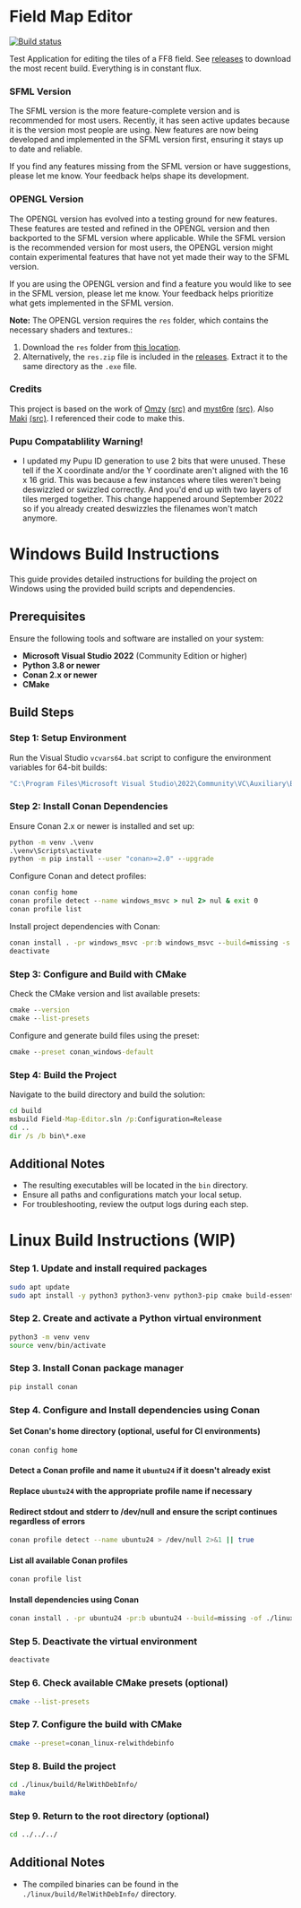 # Field Map Editor

[![Build status](https://ci.appveyor.com/api/projects/status/v68sdv6ldtv3ll22?svg=true)](https://ci.appveyor.com/project/Sebanisu/field-map-editor)
<!--![CMake](https://github.com/Sebanisu/Field-Map-Editor/workflows/CMake/badge.svg)-->

Test Application for editing the tiles of a FF8 field. See [releases](https://github.com/Sebanisu/Field-Map-Editor/releases) to download the most recent build. Everything is in constant flux.

### SFML Version

The SFML version is the more feature-complete version and is recommended for most users. Recently, it has seen active updates because it is the version most people are using. New features are now being developed and implemented in the SFML version first, ensuring it stays up to date and reliable.

If you find any features missing from the SFML version or have suggestions, please let me know. Your feedback helps shape its development.

### OPENGL Version

The OPENGL version has evolved into a testing ground for new features. These features are tested and refined in the OPENGL version and then backported to the SFML version where applicable. While the SFML version is the recommended version for most users, the OPENGL version might contain experimental features that have not yet made their way to the SFML version.

If you are using the OPENGL version and find a feature you would like to see in the SFML version, please let me know. Your feedback helps prioritize what gets implemented in the SFML version.

**Note:** The OPENGL version requires the `res` folder, which contains the necessary shaders and textures.:
1. Download the `res` folder from [this location](https://github.com/Sebanisu/Field-Map-Editor/tree/main/src/opengl/opengl_version/res).
2. Alternatively, the `res.zip` file is included in the [releases](https://github.com/Sebanisu/Field-Map-Editor/releases). Extract it to the same directory as the `.exe` file.



### Credits

This project is based on the work of [Omzy](https://forums.qhimm.com/index.php?topic=13444.0) [(src)](https://github.com/Sebanisu/Pupu) and [myst6re](https://forums.qhimm.com/index.php?topic=13050.0) [(src)](https://github.com/myst6re/deling). Also [Maki](https://forums.qhimm.com/index.php?topic=18656.0) [(src)](https://github.com/MaKiPL/OpenVIII-monogame). I referenced their code to make this.

### Pupu Compatablility Warning!
* I updated my Pupu ID generation to use 2 bits that were unused. These tell if the X coordinate and/or the Y coordinate aren't aligned with the 16 x 16 grid. This was because a few instances where tiles weren't being deswizzled or swizzled correctly. And you'd end up with two layers of tiles merged together. This change happened around September 2022 so if you already created deswizzles the filenames won't match anymore.


# Windows Build Instructions

This guide provides detailed instructions for building the project on Windows using the provided build scripts and dependencies.

## Prerequisites

Ensure the following tools and software are installed on your system:

- **Microsoft Visual Studio 2022** (Community Edition or higher)
- **Python 3.8 or newer**
- **Conan 2.x or newer**
- **CMake**

## Build Steps

### Step 1: Setup Environment

Run the Visual Studio `vcvars64.bat` script to configure the environment variables for 64-bit builds:

```cmd
"C:\Program Files\Microsoft Visual Studio\2022\Community\VC\Auxiliary\Build\vcvars64.bat"
```

### Step 2: Install Conan Dependencies

Ensure Conan 2.x or newer is installed and set up:

```cmd
python -m venv .\venv
.\venv\Scripts\activate
python -m pip install --user "conan>=2.0" --upgrade
```

Configure Conan and detect profiles:

```cmd
conan config home
conan profile detect --name windows_msvc > nul 2> nul & exit 0
conan profile list
```

Install project dependencies with Conan:

```cmd
conan install . -pr windows_msvc -pr:b windows_msvc --build=missing -s compiler.cppstd=23
deactivate
```

### Step 3: Configure and Build with CMake

Check the CMake version and list available presets:

```cmd
cmake --version
cmake --list-presets
```

Configure and generate build files using the preset:

```cmd
cmake --preset conan_windows-default
```

### Step 4: Build the Project

Navigate to the build directory and build the solution:

```cmd
cd build
msbuild Field-Map-Editor.sln /p:Configuration=Release
cd ..
dir /s /b bin\*.exe
```

## Additional Notes

- The resulting executables will be located in the `bin` directory.
- Ensure all paths and configurations match your local setup.
- For troubleshooting, review the output logs during each step.


# Linux Build Instructions **(WIP)**

### Step 1. Update and install required packages

```sh
sudo apt update
sudo apt install -y python3 python3-venv python3-pip cmake build-essential
```

### Step 2. Create and activate a Python virtual environment
```sh
python3 -m venv venv
source venv/bin/activate
```

### Step 3. Install Conan package manager

```sh
pip install conan
```

### Step 4. Configure and Install dependencies using Conan
#### Set Conan's home directory (optional, useful for CI environments)
```sh
conan config home
```

#### Detect a Conan profile and name it `ubuntu24` if it doesn't already exist
#### Replace `ubuntu24` with the appropriate profile name if necessary
#### Redirect stdout and stderr to /dev/null and ensure the script continues regardless of errors
```sh
conan profile detect --name ubuntu24 > /dev/null 2>&1 || true
```

#### List all available Conan profiles
```sh
conan profile list
```
#### Install dependencies using Conan
```sh
conan install . -pr ubuntu24 -pr:b ubuntu24 --build=missing -of ./linux
```

### Step 5. Deactivate the virtual environment
```sh
deactivate
```

### Step 6. Check available CMake presets (optional)
```sh
cmake --list-presets
```

### Step 7. Configure the build with CMake
```sh
cmake --preset=conan_linux-relwithdebinfo
```

### Step 8. Build the project
```sh
cd ./linux/build/RelWithDebInfo/
make
```

### Step 9. Return to the root directory (optional)
```sh
cd ../../../
```
## Additional Notes
- The compiled binaries can be found in the `./linux/build/RelWithDebInfo/` directory.

